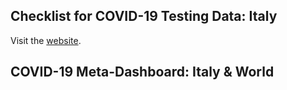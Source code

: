 ## Checklist for COVID-19 Testing Data: Italy

Visit the [website](https://pitmonticone.github.io/covid-italy/owid-testing-italy.html).

## COVID-19 Meta-Dashboard: Italy & World
